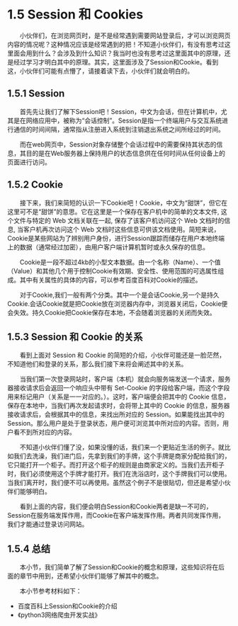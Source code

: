 # 1.5 Session 和 Cookies

&emsp;&emsp;小伙伴们，在浏览网页时，是不是经常遇到需要网站登录后，才可以浏览网页内容的情况呢？这种情况应该是经常遇到的把！不知道小伙伴们，有没有思考过这里面会用到什么？会涉及到什么知识？我当时也没有思考过这里面其中的原理，还是经过学习才明白其中的原理。其实，这里面涉及了Session和Cookie。看到这，小伙伴们可能有点懵了，请接着读下去，小伙伴们就会明白的。

## 1.5.1 Session
&emsp;&emsp;首先先让我们了解下Session吧！Session，中文为会话，但在计算机中，尤其是在网络应用中，被称为“会话控制”。Session是指一个终端用户与交互系统进行通信的时间间隔，通常指从注册进入系统到注销退出系统之间所经过的时间。

&emsp;&emsp;而在web网页中，Session对象存储整个会话过程中的需要保持其状态的信息，其目的是在Web服务器上保持用户的状态信息供在任何时间从任何设备上的页面进行访问。

## 1.5.2 Cookie
&emsp;&emsp;接下来，我们来简短的认识一下Cookie吧！Cookie，中文为“甜饼”，但它在这里可不是“甜饼”的意思。它在这里是一个保存在客户机中的简单的文本文件, 这个文件与特定的 Web 文档关联在一起, 保存了该客户机访问这个 Web 文档时的信息, 当客户机再次访问这个 Web 文档时这些信息可供该文档使用。简短来说，Cookie是某些网站为了辨别用户身份，进行Session跟踪而储存在用户本地终端上的数据（通常经过加密），由用户客户端计算机暂时或永久保存的信息。

&emsp;&emsp;Cookie是一段不超过4kb的小型文本数据。由一个名称（Name）、一个值（Value）和其他几个用于控制Cookie有效期、安全性、使用范围的可选属性组成。其中有关属性的具体的内容，可以参考百度百科对Cookie的描述。

&emsp;&emsp;对于Cookie,我们一般有两个分类。其中一个是会话Cookie,另一个是持久Cookie.会话Cookie就是把Cookie放在浏览器内存中，浏览器关闭后，Cookie便会失效。持久Cookie把Cookie保存在本地，不会随着浏览器的关闭而失效。

## 1.5.3 Session 和 Cookie 的关系
&emsp;&emsp;看到上面对 Session 和 Cookie 的简短的介绍，小伙伴可能还是一脸茫然，不知道他们和登录的关系，那么我们接下来将会阐述其中的关系。

&emsp;&emsp;当我们第一次登录网站时，客户端（本机）就会向服务端发送一个请求，服务器接收请求后会返回一个响应头中带有 Set-Cookie 的字段给客户端，而这个字段用来标记用户（关系是一一对应的。）。这时，客户端便会把其中的 Cookie 信息，保存在本地中，当我们再次发起请求时，会将带上其中的 Cookie 的信息，服务器接收请求后，会根据其中的信息，来找出所对应的 Session。如果能找出其中的 Session。那么用户是处于登录状态，用户便可浏览其中所对应的内容。否则，用户看不到所对应的内容。


&emsp;&emsp;不知道小伙伴们懂了没，如果没懂的话，我们来一个更贴近生活的例子。就比如我们去洗澡，我们进门后，先拿到我们的手牌，这个手牌是商家分配给我们的，它只能打开一个柜子。而打开这个柜子的规则是由商家定义的。当我们去开柜子时，我们必须使用这个手牌才能打开。我们在洗浴店时，这个手牌我们可以使用。当我们离开时，我们便不可以再使用。虽然这个例子不是很贴切，但还是希望小伙伴们能够明白。

&emsp;&emsp;看到上面的内容，我们便会明白Session和Cookie两者是缺一不可的，Session在服务端发挥作用，而Cookie在客户端发挥作用。两者共同发挥作用，我们才能通过登录访问网站。

## 1.5.4 总结
&emsp;&emsp;本小节，我们简单了解了Session和Cookie的概念和原理，这些知识将在后面的章节中用到，还希望小伙伴们能够了解其中的概念。

&emsp;&emsp;本小节参考材料如下：

- 百度百科上Session和Cookie的介绍
- 《python3网络爬虫开发实战》
